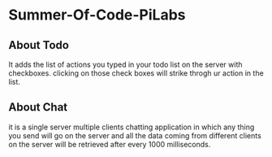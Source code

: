 # Summer-Of-Code-PiLabs
## About Todo
It adds the list of actions you typed in your todo list on the server with checkboxes. clicking on those check boxes will strike throgh ur action in the list.

## About Chat
it is a single server multiple clients chatting application in which any thing you send will go on the server and all the data coming from different
clients on the server will be retrieved after every 1000 milliseconds.
